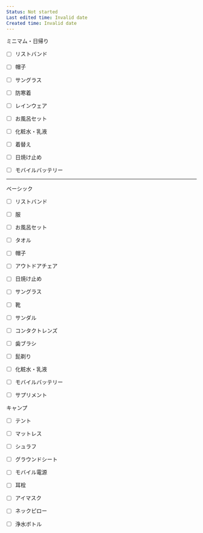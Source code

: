 ```yaml
---
Status: Not started
Last edited time: Invalid date
Created time: Invalid date
---
```

ミニマム・日帰り

- [ ] リストバンド
- [ ] 帽子
- [ ] サングラス
- [ ] 防寒着
- [ ] レインウェア
- [ ] お風呂セット
- [ ] 化粧水・乳液
- [ ] 着替え
- [ ] 日焼け止め
- [ ] モバイルバッテリー

  

---

ベーシック

- [ ] リストバンド
- [ ] 服
- [ ] お風呂セット
- [ ] タオル
- [ ] 帽子
- [ ] アウトドアチェア
- [ ] 日焼け止め
- [ ] サングラス
- [ ] 靴
- [ ] サンダル
- [ ] コンタクトレンズ
- [ ] 歯ブラシ
- [ ] 髭剃り
- [ ] 化粧水・乳液
- [ ] モバイルバッテリー
- [ ] サプリメント

  

キャンプ

- [ ] テント
- [ ] マットレス
- [ ] シュラフ
- [ ] グラウンドシート
- [ ] モバイル電源
- [ ] 耳栓
- [ ] アイマスク
- [ ] ネックピロー

  

- [ ] 浄水ボトル